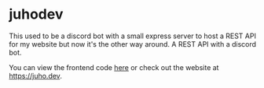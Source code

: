 # juhodev

This used to be a discord bot with a small express server to host a REST API for my website but now it's the other way around. A REST API with a discord bot.

You can view the frontend code [here](https://github.com/juhodev/juhodev-frontend) or check out the website at https://juho.dev. 

